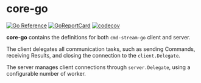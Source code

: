 # core-go

[![Go Reference](https://pkg.go.dev/badge/github.com/cmd-stream/core-go.svg)](https://pkg.go.dev/github.com/cmd-stream/core-go)
[![GoReportCard](https://goreportcard.com/badge/cmd-stream/core-go)](https://goreportcard.com/report/github.com/cmd-stream/core-go)
[![codecov](https://codecov.io/gh/cmd-stream/core-go/graph/badge.svg?token=RXPJ6ZIPK7)](https://codecov.io/gh/cmd-stream/core-go)

**core-go** contains the definitions for both `cmd-stream-go` client and
server.

The client delegates all communication tasks, such as sending Commands,
receiving Results, and closing the connection to the `client.Delegate`.

The server manages client connections through `server.Delegate`, using a
configurable number of worker.
